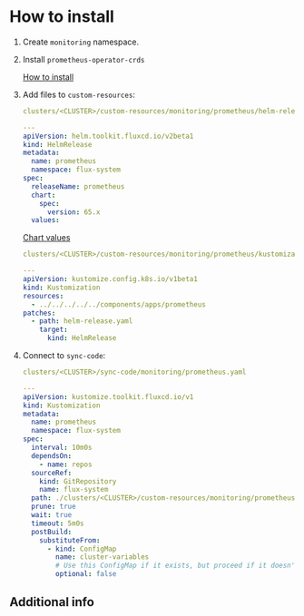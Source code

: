 # How to install

1. Create `monitoring` namespace.

2. Install `prometheus-operator-crds`

    [How to install](../prometheus-operator-crds/README.md)

3. Add files to `custom-resources`:

    ```yaml
    clusters/<CLUSTER>/custom-resources/monitoring/prometheus/helm-release.yaml

    ---
    apiVersion: helm.toolkit.fluxcd.io/v2beta1
    kind: HelmRelease
    metadata:
      name: prometheus
      namespace: flux-system
    spec:
      releaseName: prometheus
      chart:
        spec:
          version: 65.x
      values:
    ```

    [Chart values](https://github.com/prometheus-community/helm-charts/blob/main/charts/kube-prometheus-stack/values.yaml)

    ```yaml
    clusters/<CLUSTER>/custom-resources/monitoring/prometheus/kustomization.yaml

    ---
    apiVersion: kustomize.config.k8s.io/v1beta1
    kind: Kustomization
    resources:
      - ../../../../../components/apps/prometheus
    patches:
      - path: helm-release.yaml
        target:
          kind: HelmRelease
    ```

4. Connect to `sync-code`:

    ```yaml
    clusters/<CLUSTER>/sync-code/monitoring/prometheus.yaml

    ---
    apiVersion: kustomize.toolkit.fluxcd.io/v1
    kind: Kustomization
    metadata:
      name: prometheus
      namespace: flux-system
    spec:
      interval: 10m0s
      dependsOn:
        - name: repos
      sourceRef:
        kind: GitRepository
        name: flux-system
      path: ./clusters/<CLUSTER>/custom-resources/monitoring/prometheus
      prune: true
      wait: true
      timeout: 5m0s
      postBuild:
        substituteFrom:
          - kind: ConfigMap
            name: cluster-variables
            # Use this ConfigMap if it exists, but proceed if it doesn't.
            optional: false
    ```

## Additional info
